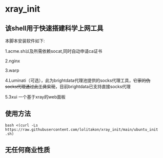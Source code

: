 # xray_init

## 该shell用于快速搭建科学上网工具

本脚本安装软件如下:

1.acme.sh以及所需依赖socat,同时自动申请ca证书

2.nginx 

3.warp

4.Luminati（可选），此为brightdata代理池提供的socks代理工具，~~它家的伪socks代理通过此工具实现~~，目前brightdata已支持直接socks代理

5.3xui 一个基于xray的web面板

## 使用方法

`bash <(curl -Ls https://raw.githubusercontent.com/lolitakon/xray_init/main/ubuntu_init.sh)`

## 无任何商业性质
